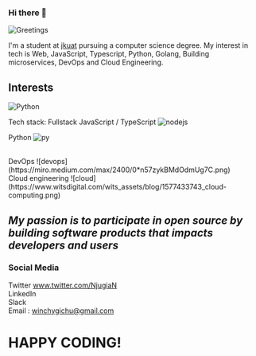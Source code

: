 ### Hi there 👋

![Greetings](https://tenor.com/view/greetings-mr-bean-gif-11172787)
<!--
**ReactifyStudio/reactifyStudio** is a ✨ _special_ ✨ repository because its `README.md` (this file) appears on your GitHub profile.

Here are some ideas to get you started:

- 🔭 I’m currently working on ...
- 🌱 I’m currently learning ...
- 👯 I’m looking to collaborate on ...
- 🤔 I’m looking for help with ...
- 💬 Ask me about ...
- 📫 How to reach me: ...
- 😄 Pronouns: ...
- ⚡ Fun fact: ...
-->
I'm a student at [jkuat](https://www.jkuat.ac.ke) pursuing a computer science degree. My interest in tech is Web, JavaScript, Typescript, Python, Golang, Building microservices, DevOps and Cloud Engineering.

## Interests
![Python](https://images.unsplash.com/photo-1555949963-aa79dcee981c?ixid=MXwxMjA3fDB8MHxwaG90by1wYWdlfHx8fGVufDB8fHw%3D&ixlib=rb-1.2.1&auto=format&fit=crop&w=750&q=80)

Tech stack:
Fullstack JavaScript / TypeScript ![nodejs](https://upload.wikimedia.org/wikipedia/commons/d/d9/Node.js_logo.svg)
<br>

Python ![py](https://upload.wikimedia.org/wikipedia/commons/c/c3/Python-logo-notext.svg)

<br>
DevOps ![devops](https://miro.medium.com/max/2400/0*n57zykBMdOdmUg7C.png)

<br>
Cloud engineering ![cloud](https://www.witsdigital.com/wits_assets/blog/1577433743_cloud-computing.png)


## *My passion is to participate in open source by building software products that impacts developers and users*

### Social Media
Twitter www.twitter.com/NjugiaN
<br>
LinkedIn
<br>
Slack
<br>
Email : winchygichu@gmail.com

# HAPPY CODING!
